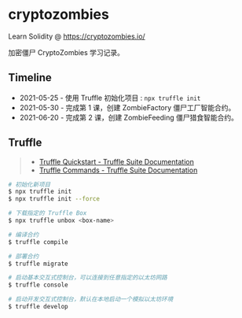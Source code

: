 # cryptozombies

Learn Solidity @ <https://cryptozombies.io/>

加密僵尸 CryptoZombies 学习记录。

## Timeline

- 2021-05-25 - 使用 Truffle 初始化项目 : `npx truffle init`
- 2021-05-30 - 完成第 1 课，创建 ZombieFactory 僵尸工厂智能合约。
- 2021-06-20 - 完成第 2 课，创建 ZombieFeeding 僵尸猎食智能合约。

## Truffle

> - [Truffle Quickstart - Truffle Suite Documentation](https://www.trufflesuite.com/docs/truffle/quickstart)
> - [Truffle Commands - Truffle Suite Documentation](https://www.trufflesuite.com/docs/truffle/reference/truffle-commands)

```sh
# 初始化新项目
$ npx truffle init
$ npx truffle init --force

# 下载指定的 Truffle Box
$ npx truffle unbox <box-name>

# 编译合约
$ truffle compile

# 部署合约
$ truffle migrate

# 启动基本交互式控制台，可以连接到任意指定的以太坊网路
$ truffle console

# 启动开发交互式控制台，默认在本地启动一个模拟以太坊环境
$ truffle develop
```

